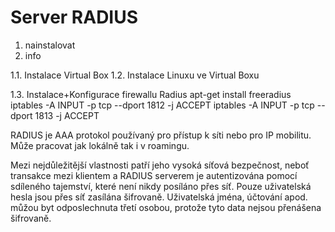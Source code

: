 # Server RADIUS
1. nainstalovat
2. info

1.1. Instalace Virtual Box
1.2. Instalace Linuxu ve Virtual Boxu

1.3. Instalace+Konfigurace firewallu Radius
    apt-get install freeradius
    iptables -A INPUT -p tcp --dport 1812 -j ACCEPT
    iptables -A INPUT -p tcp --dport 1813 -j ACCEPT
    


















RADIUS je AAA protokol používaný pro přístup k síti nebo pro IP mobilitu. Může pracovat jak lokálně tak i v roamingu.

Mezi nejdůležitější vlastnosti patří jeho vysoká síťová bezpečnost, neboť transakce mezi klientem a RADIUS serverem je autentizována pomocí sdíleného tajemství, které není nikdy posíláno přes síť. Pouze uživatelská hesla jsou přes síť zasílána šifrovaně. Uživatelská jména, účtování apod. můžou byt odposlechnuta třetí osobou, protože tyto data nejsou přenášena šifrovaně.
